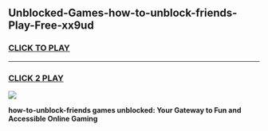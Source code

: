 
## Unblocked-Games-how-to-unblock-friends-Play-Free-xx9ud
<h3>
<a href="https://premium76.site?title=how-to-unblock-friends&ref=21A">CLICK TO PLAY</a></h3>
<hr>

<h3>
<a href="https://premium76.site?title=how-to-unblock-friends&ref=21A">CLICK 2 PLAY</a>
  
</h3>

<a href="https://premium76.site?title=how-to-unblock-friends&ref=21A"><img src="https://clearcache.store/games.png"></a>


**how-to-unblock-friends games unblocked: Your Gateway to Fun and Accessible Online Gaming**
